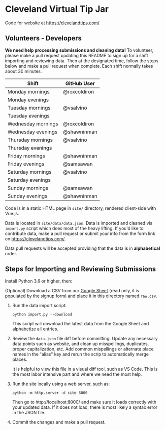# Cleveland Virtual Tip Jar

Code for website at https://clevelandtips.com/

## Volunteers - Developers

**We need help processing submissions and cleaning data!** To volunteer, please
make a pull request updating this README to sign up for a shift importing and
reviewing data. Then at the designated time, follow the steps below and make a
pull request when complete. Each shift normally takes about 30 minutes.

| Shift              | GitHub User  |
| ------------------ | ------------ |
| Monday mornings    | @roxcoldiron |
| Monday evenings    |              |
| Tuesday mornings   | @vsalvino    |
| Tuesday evenings   |              |
| Wednesday mornings | @roxcoldiron |
| Wednesday evenings | @shawninman  |
| Thursday mornings  | @vsalvino    |
| Thursday evenings  |              |
| Friday mornings    | @shawninman  |
| Friday evenings    | @samsawan    |
| Saturday mornings  | @vsalvino    |
| Saturday evenings  |              |
| Sunday mornings    | @samsawan    |
| Sunday evenings    | @shawninman  |

Code is in a static HTML page in `site/` directory, rendered client-side with
Vue.js.

Data is located in `site/data/data.json`. Data is imported and cleaned via
`import.py` script which does most of the heavy lifting. If you'd like to
contribute data, make a pull request or submit your info from the form link on
https://clevelandtips.com/.

Data pull requests will be accepted providing that the data is in
**alphabetical** order.

## Steps for Importing and Reviewing Submissions

Install Python 3.6 or higher, then:

(Optional) Download a CSV from our [Google Sheet](https://docs.google.com/spreadsheets/d/1EPQ4uAyxqMYW8dEPVfduenf48ItutJkJxIXOsFdHXpE/edit?usp=sharing)
(read only, it is populated by the signup form) and place it in this
directory named `raw.csv`.

1. Run the data import script:

   ```
   python import.py --download
   ```

   This script will download the latest data from the Google Sheet and alphabetize all entries.

2. Review the `data.json` file diff before committing. Update any necessary
   data points such as website, and clean up misspellings, duplicates,
   proper capitalization, etc. Add common mispellings or alternate place names
   in the "alias" key and rerun the scrip to automatically merge places.

   It is helpful to view this file in a visual diff
   tool, such as VS Code. This is the most labor intensive part and where we
   need the most help.

3. Run the site locally using a web server, such as:

   ```
   python -m http.server -d site 8000
   ```

   Then go to http://localhost:8000/ and make sure it loads correctly with your
   updated data. If it does not load, there is most likely a syntax error in the
   JSON file.

4. Commit the changes and make a pull request.
